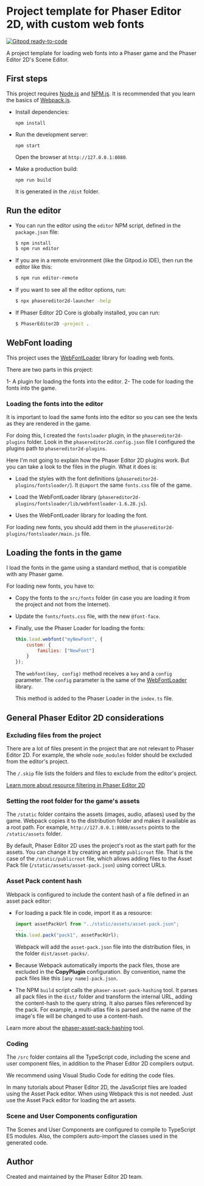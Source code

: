 # Project template for Phaser Editor 2D, with custom web fonts

[![Gitpod ready-to-code](https://img.shields.io/badge/Gitpod-ready--to--code-908a85?logo=gitpod)](https://gitpod.io/#https://github.com/PhaserEditor2D/starter-template-webpack)

A project template for loading web fonts into a Phaser game and the Phaser Editor 2D's Scene Editor.

## First steps

This project requires [Node.js](https://nodejs.org) and [NPM.js](https://www.npmjs.com). It is recommended that you learn the basics of [Webpack.js](https://www/webpack.js.org).

* Install dependencies:

    ```
    npm install
    ```

* Run the development server:

    ```
    npm start
    ```

    Open the browser at `http://127.0.0.1:8080`.

* Make a production build:

    ```
    npm run build
    ```

    It is generated in the `/dist` folder.

## Run the editor

* You can run the editor using the `editor` NPM script, defined in the `package.json` file:

    ```bash
    $ npm install
    $ npm run editor
    ```

* If you are in a remote environment (like the Gitpod.io IDE), then run the editor like this:

    ```bash
    $ npm run editor-remote
    ```

* If you want to see all the editor options, run:

    ```bash
    $ npx phasereditor2d-launcher -help
    ```

* If Phaser Editor 2D Core is globally installed, you can run:

    ```bash
    $ PhaserEditor2D -project .
    ```

## WebFont loading

This project uses the [WebFontLoader](https://github.com/typekit/webfontloader) library for loading web fonts.

There are two parts in this project:

1- A plugin for loading the fonts into the editor.
2- The code for loading the fonts into the game.

### Loading the fonts into the editor

It is important to load the same fonts into the editor so you can see the texts as they are rendered in the game.

For doing this, I created the `fontsloader` plugin, in the `phasereditor2d-plugins` folder. Look in the `phasereditor2d.config.json` file I configured the plugins path to `phasereditor2d-plugins`.

Here I'm not going to explain how the Phaser Editor 2D plugins work. But you can take a look to the files in the plugin. What it does is: 

* Load the styles with the font definitions (`phasereditor2d-plugins/fontsloader/`). It `@import` the same `fonts.css` file of the game.

* Load the WebFontLoader library (`phasereditor2d-plugins/fontsloader/lib/webfontloader-1.6.28.js`).

* Uses the WebFontLoader library for loading the font.

For loading new fonts, you should add them in the `phasereditor2d-plugins/fontsloader/main.js` file.

## Loading the fonts in the game

I load the fonts in the game using a standard method, that is compatible with any Phaser game.

For loading new fonts, you have to:

* Copy the fonts to the `src/fonts` folder (in case you are loading it from the project and not from the Internet).
* Update the `fonts/fonts.css` file, with the new `@font-face`.
* Finally, use the Phaser Loader for loading the fonts:

    ```javascript
    this.load.webfont("myNewFont", {
        custom: {
            families: ["NewFont"]
        }
    });
    ```

    The `webfont(key, config)` method receives a `key` and a `config` parameter. The `config` parameter is the same of the [WebFontLoader](https://github.com/typekit/webfontloader) library.

    This method is added to the Phaser Loader in the `index.ts` file.


## General Phaser Editor 2D considerations

### Excluding files from the project

There are a lot of files present in the project that are not relevant to Phaser Editor 2D. For example, the whole `node_modules` folder should be excluded from the editor's project.

The `/.skip` file lists the folders and files to exclude from the editor's project. 

[Learn more about resource filtering in Phaser Editor 2D](https://help.phasereditor2d.com/v3/misc/resources-filtering.html)

### Setting the root folder for the game's assets

The `/static` folder contains the assets (images, audio, atlases) used by the game. Webpack copies it to the distribution folder and makes it available as a root path. For example, `http://127.0.0.1:8080/assets` points to the `/static/assets` folder.

By default, Phaser Editor 2D uses the project's root as the start path for the assets. You can change it by creating an empty `publicroot` file. That is the case of the `/static/publicroot` file, which allows adding files to the Asset Pack file (`/static/assets/asset-pack.json`) using correct URLs.

### Asset Pack content hash

Webpack is configured to include the content hash of a file defined in an asset pack editor:

* For loading a pack file in code, import it as a resource:
    ```javascript
    import assetPackUrl from "../static/assets/asset-pack.json";
    ...
    this.load.pack("pack1", assetPackUrl);
    ```
    Webpack will add the `asset-pack.json` file into the distribution files, in the folder `dist/asset-packs/`.

* Because Webpack automatically imports the pack files, those are excluded in the **CopyPlugin** configuration. By convention, name the pack files like this `[any name]-pack.json`.

* The NPM `build` script calls the `phaser-asset-pack-hashing` tool. It parses all pack files in the `dist/` folder and transform the internal URL, adding the content-hash to the query string. It also parses files referenced by the pack. For example, a multi-atlas file is parsed and the name of the image's file will be changed to use a content-hash.

Learn more about the [phaser-asset-pack-hashing](https://www.npmjs.com/package/phaser-asset-pack-hashing) tool.

### Coding

The `/src` folder contains all the TypeScript code, including the scene and user component files, in addition to the Phaser Editor 2D compilers output.

We recommend using Visual Studio Code for editing the code files.

In many tutorials about Phaser Editor 2D, the JavaScript files are loaded using the Asset Pack editor. When using Webpack this is not needed. Just use the Asset Pack editor for loading the art assets.

### Scene and User Components configuration

The Scenes and User Components are configured to compile to TypeScript ES modules. Also, the compilers auto-import the classes used in the generated code.

## Author

Created and maintained by the Phaser Editor 2D team.
